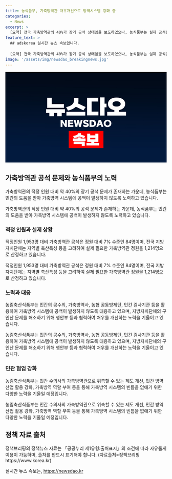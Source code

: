 ```yaml
---
title: 농식품부, 가축방역관 처우개선으로 방역시스템 강화 중
categories:
  - News
excerpt: >
  [요약] 전국 가축방역관의 40%가 장기 공석 상태임을 보도하였으나, 농식품부는 실제 공석은 7% 수준이며 민간 공수와 검사기관을 활용하여 대응 중이다. 지방자치단체의 구인난 해소를 위해 처우 개선 등의 노력을 기울이고 민간 협업을 강화할 계획이다. 민간 부문을 활용한 가축방역 시스템 강화와 동물수의사 육성 등을 통해 가축방역 시스템을 개선하고 있다.
feature_text: >
  ## adskorea 실시간 뉴스 속보입니다.

  [요약] 전국 가축방역관의 40%가 장기 공석 상태임을 보도하였으나, 농식품부는 실제 공석은 7% 수준이며 민간 공수와 검사기관을 활용하여 대응 중이다. 지방자치단체의 구인난 해소를 위해 처우 개선 등의 노력을 기울이고 민간 협업을 강화할 계획이다. 민간 부문을 활용한 가축방역 시스템 강화와 동물수의사 육성 등을 통해 가축방역 시스템을 개선하고 있다.
image: '/assets/img/newsdao_breakingnews.jpg'
---
```


<p><img src="/assets/img/newsdao_breakingnews.jpg" alt="adskorea 속보" /></p>

<h2 data-ke-size="size26">가축방역관 공석 문제와 농식품부의 노력</h2>

<p>가축방역관의 적정 인원 대비 약 40%의 장기 공석 문제가 존재하는 가운데, 농식품부는 민간의 도움을 받아 가축방역 시스템에 공백이 발생하지 않도록 노력하고 있습니다.</p>

<p data-ke-size="size16">가축방역관의 적정 인원 대비 약 40%의 공석 문제가 존재하는 가운데, 농식품부는 민간의 도움을 받아 가축방역 시스템에 공백이 발생하지 않도록 노력하고 있습니다.</p>

<h3>적정 인원과 실제 상황</h3>

<p>적정인원 1,953명 대비 가축방역관 공석은 정원 대비 7% 수준인 84명이며, 전국 지방자치단체는 지역별 축산특성 등을 고려하여 실제 필요한 가축방역관 정원을 1,214명으로 산정하고 있습니다.</p>

<p data-ke-size="size16">적정인원 1,953명 대비 가축방역관 공석은 정원 대비 7% 수준인 84명이며, 전국 지방자치단체는 지역별 축산특성 등을 고려하여 실제 필요한 가축방역관 정원을 1,214명으로 산정하고 있습니다.</p>

<h3>노력과 대응</h3>

<p>농림축산식품부는 민간의 공수의, 가축방역사, 농협 공동방제단, 민간 검사기관 등을 활용하여 가축방역 시스템에 공백이 발생하지 않도록 대응하고 있으며, 지방자치단체의 구인난 문제를 해소하기 위해 행안부 등과 협력하여 처우를 개선하는 노력을 기울이고 있습니다.</p>

<p data-ke-size="size16">농림축산식품부는 민간의 공수의, 가축방역사, 농협 공동방제단, 민간 검사기관 등을 활용하여 가축방역 시스템에 공백이 발생하지 않도록 대응하고 있으며, 지방자치단체의 구인난 문제를 해소하기 위해 행안부 등과 협력하여 처우를 개선하는 노력을 기울이고 있습니다.</p>

<h3>민관 협업 강화</h3>

<p>농림축산식품부는 민간 수의사의 가축방역관으로 위촉할 수 있는 제도 개선, 민간 방역 산업 활용 강화, 가축방역 역할 부여 등을 통해 가축방역 시스템의 빈틈을 없애기 위한 다양한 노력을 기울일 예정입니다.</p>

<p data-ke-size="size16">농림축산식품부는 민간 수의사의 가축방역관으로 위촉할 수 있는 제도 개선, 민간 방역 산업 활용 강화, 가축방역 역할 부여 등을 통해 가축방역 시스템의 빈틈을 없애기 위한 다양한 노력을 기울일 예정입니다.</p>

<h2 data-ke-size="size26">정책 자료 출처</h2>

<p>정책브리핑의 정책뉴스 자료는 「공공누리 제1유형:출처표시」의 조건에 따라 자유롭게 이용이 가능하며, 출처를 반드시 표기해야 합니다. (자료출처=정책브리핑 https://www.korea.kr)</p>
실시간 뉴스 속보는, <a href="https://newsdao.kr" rel="dofollow">https://newsdao.kr</a>


